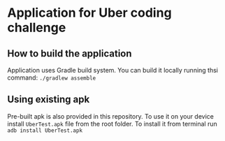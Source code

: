 # Application for Uber coding challenge

## How to build the application
Application uses Gradle build system. You can build it locally running thsi command: 
`./gradlew assemble`

## Using existing apk 
Pre-built apk is also provided in this repository. To use it on your device install `UberTest.apk` file from the root folder.
To install it from terminal run `adb install UberTest.apk`
